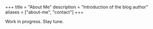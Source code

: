 +++
title = "About Me"
description = "Introduction of the blog author"
aliases = ["about-me", "contact"]
+++

Work in progress. Stay tune.
